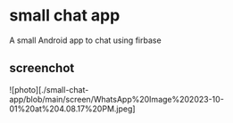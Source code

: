 # small chat app
A small Android app to chat using firbase

##  screenchot

![photo][./small-chat-app/blob/main/screen/WhatsApp%20Image%202023-10-01%20at%204.08.17%20PM.jpeg]
